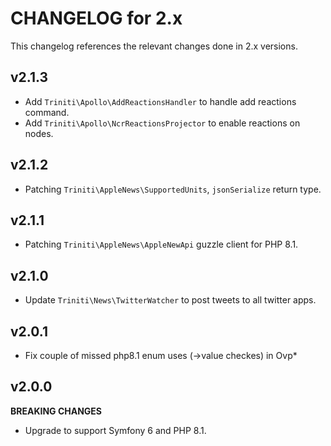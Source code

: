 # CHANGELOG for 2.x
This changelog references the relevant changes done in 2.x versions.


## v2.1.3
* Add `Triniti\Apollo\AddReactionsHandler` to handle add reactions command.
* Add `Triniti\Apollo\NcrReactionsProjector` to enable reactions on nodes.


## v2.1.2
* Patching `Triniti\AppleNews\SupportedUnits`, `jsonSerialize` return type.


## v2.1.1
* Patching `Triniti\AppleNews\AppleNewApi` guzzle client for PHP 8.1.


## v2.1.0
* Update `Triniti\News\TwitterWatcher` to post tweets to all twitter apps.


## v2.0.1
* Fix couple of missed php8.1 enum uses (->value checkes) in Ovp*


## v2.0.0
__BREAKING CHANGES__

* Upgrade to support Symfony 6 and PHP 8.1.

